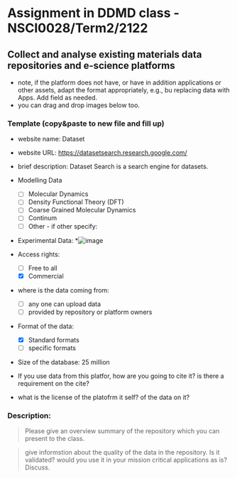 # Assignment in DDMD class - NSCI0028/Term2/2122

## Collect and analyse existing materials data repositories and e-science platforms 

- note, if the platform does not have, or have in addition applications or other assets, adapt the format appropriately, e.g., bu replacing data with Apps. Add field as needed. 
- you can drag and drop images below too. 


### Template (copy&paste to new file and fill up) 
* website name: Dataset 
* website URL: https://datasetsearch.research.google.com/
* brief description: Dataset Search is a search engine for datasets.
* Modelling Data 
  - [ ] Molecular Dynamics
  - [ ] Density Functional Theory (DFT)
  - [ ] Coarse Grained Molecular Dynamics
  - [ ] Continum
  - [ ] Other
        - if other specify: 
* Experimental Data: 
  *![image](https://user-images.githubusercontent.com/98064510/152433184-35229a41-2ad3-4488-8572-93154c6e76c8.png)

* Access rights: 
  - [ ] Free to all 
  - [x] Commercial 
* where is the data coming from:  
  - [ ] any one can upload data 
  - [ ] provided by repository or platform owners
* Format of the data:
  - [x] Standard formats
  - [ ] specific formats
* Size of the database: 25 million
* If you use data from this platfor, how are you going to cite it? is there a requirement on the cite? 
* what is the license of the platofrm it self? of the data on it? 
 
 ### Description:
> Please give an overview summary of the repository which you can present to the class. 


> give informstion about the quality of the data in the repository. Is it validated? would you use it in your mission critical applications as is? Discuss. 

